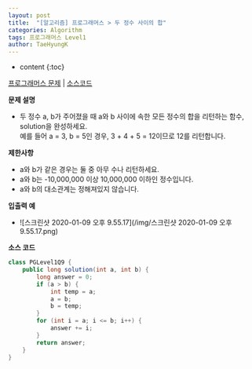 ```yaml
---
layout: post
title:  "[알고리즘] 프로그래머스 > 두 정수 사이의 합"
categories: Algorithm
tags: 프로그래머스 Level1
author: TaeHyungK
---
```


* content
{:toc}

[프로그래머스 문제](https://programmers.co.kr/learn/courses/30/lessons/12912) | [소스코드](https://github.com/TaeHyungK/algorithm/blob/master/src/programmers/level1/PGLevel1Q9.java) 

**문제 설명**

  - 두 정수 a, b가 주어졌을 때 a와 b 사이에 속한 모든 정수의 합을 리턴하는 함수, solution을 완성하세요.
    <br>예를 들어 a = 3, b = 5인 경우, 3 + 4 + 5 = 12이므로 12를 리턴합니다.

**제한사항**

 - a와 b가 같은 경우는 둘 중 아무 수나 리턴하세요.
 - a와 b는 -10,000,000 이상 10,000,000 이하인 정수입니다.
 - a와 b의 대소관계는 정해져있지 않습니다.



**입출력 예**
- ![스크린샷 2020-01-09 오후 9.55.17](/img/스크린샷 2020-01-09 오후 9.55.17.png)

**소스 코드**

```java
class PGLevel1Q9 {
    public long solution(int a, int b) {
        long answer = 0;
        if (a > b) {
            int temp = a;
            a = b;
            b = temp;
        }
        for (int i = a; i <= b; i++) {
            answer += i;
        }
        return answer;
    }
}
```